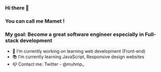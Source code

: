 ### Hi there  👋
### You can call me Mamet !
### My goal: Become a great software engineer especially in Full-stack development

- 🔭 I’m currently working on learning web development (Front-end)
- 📚 I’m currently learning JavaScript, Responsive design websites
- 📪 Contact me: Twitter - @muhmp_

